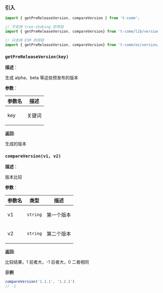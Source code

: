
### 引入

```ts
import { getPreReleaseVersion, compareVersion } from 't-comm';

// 不支持 tree-shaking 的项目
import { getPreReleaseVersion, compareVersion} from 't-comm/lib/version/index';

// 只支持 ESM 的项目
import { getPreReleaseVersion, compareVersion} from 't-comm/es/version/index';
```


### `getPreReleaseVersion(key)` 


**描述**：<p>生成 alpha、beta 等这些预发布的版本</p>

**参数**：


| 参数名 | 描述 |
| --- | --- |
| key | <p>关键词</p> |

**返回**: <p>生成的版本</p>

<a name="compareVersion"></a>

### `compareVersion(v1, v2)` 


**描述**：<p>版本比较</p>

**参数**：


| 参数名 | 类型 | 描述 |
| --- | --- | --- |
| v1 | <code>string</code> | <p>第一个版本</p> |
| v2 | <code>string</code> | <p>第二个版本</p> |

**返回**: <p>比较结果，1 前者大，-1 后者大，0 二者相同</p>

**示例**

```ts
compareVersion('1.1.1', '1.2.1')
// -1
```
